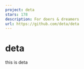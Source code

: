 ```yaml
---
project: deta
stars: 178
description: For doers & dreamers
url: https://github.com/deta/deta
---
```


deta
====

this is deta

